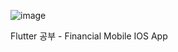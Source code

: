 ![image](https://github.com/parkheeyeun/Nomard_Flutter/assets/131850100/e8573df5-8e48-40ea-a9fb-ced2c0f936ae)

Flutter 공부 - Financial Mobile IOS App
